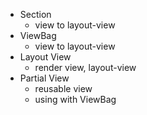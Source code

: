 - Section
  - view to layout-view
- ViewBag
  - view to layout-view
- Layout View
  - render view, layout-view
- Partial View
  - reusable view
  - using with ViewBag
